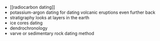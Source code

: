- [[radiocarbon dating]]
- potassium-argon dating for dating volcanic eruptions even further back
- stratigraphy looks at layers in the earth
- ice cores dating
- dendrochronology
- varve or sedimentary rock dating method
